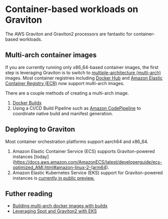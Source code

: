# Container-based workloads on Graviton

The AWS Graviton and Graviton2 processors are fantastic for container-based workloads.

## Multi-arch container images
If you are currently running only x86_64-based container images, the first step is leveraging Graviton is to switch to [multiple-architecture (multi-arch)](https://www.docker.com/blog/multi-platform-docker-builds/) images. Most container registries including [Docker Hub](https://hub.docker.com) and [Amazon Elastic Container Registry (ECR)](https://aws.amazon.com/blogs/containers/introducing-multi-architecture-container-images-for-amazon-ecr/) now support multi-arch images.

There are a couple methods of creating a multi-arch image.

1. [Docker Buildx](https://github.com/docker/buildx#getting-started)
2. Using a CI/CD Build Pipeline such as [Amazon CodePipeline](https://github.com/aws-samples/aws-multiarch-container-build-pipeline) to coordinate native build and manifest generation.

## Deploying to Graviton

Most container orchestration platforms support aarch64 and x86_64. 

1. Amazon Elastic Container Service (ECS) supports Graviton-powered instances [today](https://docs.aws.amazon.com/AmazonECS/latest/developerguide/ecs-optimized_AMI.html#amazon-linux-2-(arm64).
2. Amazon Elastic Kubernetes Service (EKS) support for Graviton-powered instances is [currently in public preview.](https://github.com/aws/containers-roadmap/blob/a1f4352f5dea6aad63360608c661bf7007c2e523/preview-programs/eks-arm-preview/README.md)


## Futher reading

* [Building multi-arch docker images with buildx](https://tech.smartling.com/building-multi-architecture-docker-images-on-arm-64-c3e6f8d78e1c)
* [Leveraging Spot and Graviton2 with EKS](https://spot.io/blog/eks-simplified-on-ec2-graviton2-instances/)
